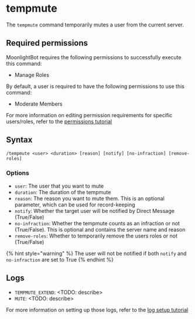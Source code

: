 # tempmute

The `tempmute` command temporarily mutes a user from the current server.

## Required permissions

MoonlightBot requires the following permissions to successfully execute this command:

* Manage Roles

By default, a user is required to have the following permissions to use this command:

* Moderate Members

For more information on editing permission requirements for specific users/roles, refer to the [permissions tutorial](<linkToPermissionsTutorial>)

## Syntax

```text
/tempmute <user> <duration> [reason] [notify] [no-infraction] [remove-roles]
```

### Options

* `user`: The user that you want to mute
* `duration`: The duration of the tempmute
* `reason`: The reason you want to mute them. This is an optional parameter, which can be used for record-keeping
* `notify`: Whether the target user will be notified by Direct Message (True/False)
* `no-infraction`: Whether the tempmute counts as an infraction or not (True/False). This is optional and contains the server name and reason
* `remove-roles`: Whether to temporarily remove the users roles or not (True/False)

{% hint style="warning" %}
The user will not be notified if both `notify` and `no-infraction` are set to True
{% endhint %}

## Logs

* `TEMPMUTE_EXTEND`: <TODO: describe>
* `MUTE`: <TODO: describe>

For more information on setting up those logs, refer to the [log setup tutorial](<linkToLogTutorial>)
